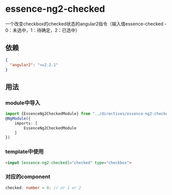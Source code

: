 # essence-ng2-checked

一个改变checkbox的checked状态的angular2指令（输入值essence-checked - 0：未选中，1：待确定，2：已选中）

## 依赖
```json
{
  "angular2": ">=2.2.1"
}
```

## 用法

### module中导入
```typescript
import {EssenceNg2CheckedModule} from "../directives/essence-ng2-checked";
@NgModule({
    imports: [
        EssenceNg2CheckedModule
    ]
})
```

### template中使用
```html
<input [essence-ng2-checked]="checked" type="checkbox">
```

### 对应的component
```typescript
checked: number = 0; // or 1 or 2
```
